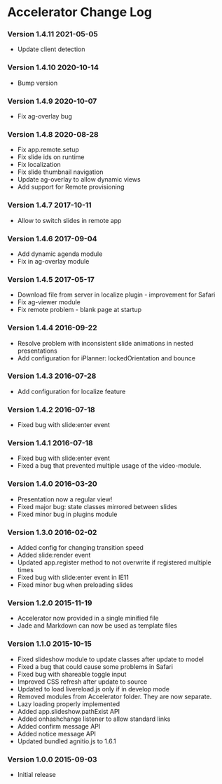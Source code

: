 Accelerator Change Log
======================
### Version 1.4.11 2021-05-05
- Update client detection

### Version 1.4.10 2020-10-14
- Bump version

### Version 1.4.9 2020-10-07
- Fix ag-overlay bug

### Version 1.4.8 2020-08-28
- Fix app.remote.setup
- Fix slide ids on runtime
- Fix localization
- Fix slide thumbnail navigation
- Update ag-overlay to allow dynamic views
- Add support for Remote provisioning

### Version 1.4.7 2017-10-11
- Allow to switch slides in remote app

### Version 1.4.6 2017-09-04
- Add dynamic agenda module
- Fix in ag-overlay module

### Version 1.4.5 2017-05-17
- Download file from server in localize plugin - improvement for Safari
- Fix ag-viewer module
- Fix remote problem - blank page at startup

### Version 1.4.4 2016-09-22
- Resolve problem with inconsistent slide animations in nested presentations    
- Add configuration for iPlanner: lockedOrientation and bounce    

### Version 1.4.3 2016-07-28
- Add configuration for localize feature

### Version 1.4.2 2016-07-18
- Fixed bug with slide:enter event

### Version 1.4.1 2016-07-18

- Fixed bug with slide:enter event
- Fixed a bug that prevented multiple usage of the video-module.

### Version 1.4.0 2016-03-20

- Presentation now a regular view!
- Fixed major bug: state classes mirrored between slides
- Fixed minor bug in plugins module

### Version 1.3.0 2016-02-02

- Added config for changing transition speed
- Added slide:render event
- Updated app.register method to not overwrite if registered multiple times
- Fixed bug with slide:enter event in IE11
- Fixed minor bug when preloading slides

### Version 1.2.0 2015-11-19

- Accelerator now provided in a single minified file
- Jade and Markdown can now be used as template files

### Version 1.1.0 2015-10-15

- Fixed slideshow module to update classes after update to model
- Fixed a bug that could cause some problems in Safari
- Fixed bug with shareable toggle input
- Improved CSS refresh after update to source
- Updated to load livereload.js only if in develop mode
- Removed modules from Accelerator folder. They are now separate.
- Lazy loading properly implemented
- Added app.slideshow.pathExist API
- Added onhashchange listener to allow standard links
- Added confirm message API
- Added notice message API
- Updated bundled agnitio.js to 1.6.1

### Version 1.0.0 2015-09-03
- Initial release